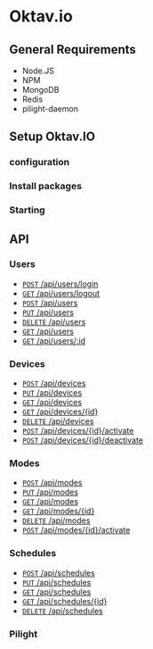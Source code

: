 # Oktav.io

## General Requirements

* Node.JS
* NPM
* MongoDB
* Redis
* pilight-daemon

## Setup Oktav.IO

### configuration

### Install packages

### Starting

## API

### Users

* [<code>POST</code> /api/users/login](documentation/users/POST_users_login.md)
* [<code>GET</code> /api/users/logout](documentation/users/GET_users_logout.md)
* [<code>POST</code> /api/users](documentation/users/POST_users.md)
* [<code>PUT</code> /api/users](documentation/users/PUT_users.md)
* [<code>DELETE</code> /api/users](documentation/users/DELETE_users.md)
* [<code>GET</code> /api/users](documentation/users/GET_users.md)
* [<code>GET</code> /api/users/:id](documentation/users/GET_users_id.md)

### Devices

* [<code>POST</code> /api/devices](documentation/devices/POST_devices.md)
* [<code>PUT</code> /api/devices](documentation/devices/PUT_devices.md)
* [<code>GET</code> /api/devices](documentation/devices/GET_devices.md)
* [<code>GET</code> /api/devices/{id}](documentation/devices/GET_devices_id.md)
* [<code>DELETE</code> /api/devices](documentation/devices/DELETE_devices.md)
* [<code>POST</code> /api/devices/{id}/activate](documentation/devices/POST_device_activate.md)
* [<code>POST</code> /api/devices/{id}/deactivate](documentation/devices/POST_device_deactivate.md)

### Modes

* [<code>POST</code> /api/modes](documentation/modes/POST_modes.md)
* [<code>PUT</code> /api/modes](documentation/modes/PUT_modes.md)
* [<code>GET</code> /api/modes](documentation/modes/GET_modes.md)
* [<code>GET</code> /api/modes/{id}](documentation/modes/GET_modes_id.md)
* [<code>DELETE</code> /api/modes](documentation/modes/DELETE_modes.md)
* [<code>POST</code> /api/modes/{id}/activate](documentation/modes/POST_modes_activate.md)

### Schedules

* [<code>POST</code> /api/schedules](documentation/schedules/POST_schedules.md)
* [<code>PUT</code> /api/schedules](documentation/schedules/PUT_schedules.md)
* [<code>GET</code> /api/schedules](documentation/schedules/GET_modes.md)
* [<code>GET</code> /api/schedules/{id}](documentation/schedules/GET_schedules_id.md)
* [<code>DELETE</code> /api/schedules](documentation/schedules/DELETE_schedules.md)

### Pilight
